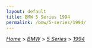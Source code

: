 ```yaml
---
layout: default
title: BMW 5 Series 1994
permalink: /bmw/5-series/1994/
---
```

[*Home*](/) > [*BMW*](/bmw/) > [*5 Series*](/bmw/5-series/) > [*1994*](/bmw/5-series/1994/)
